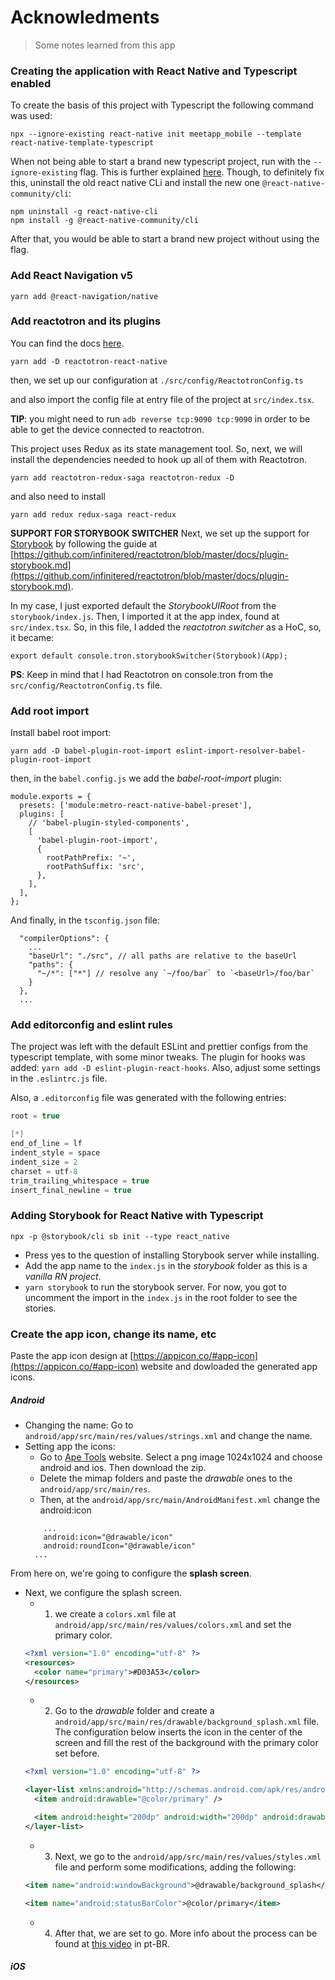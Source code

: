 # Acknowledments
> Some notes learned from this app


### Creating the application with React Native and Typescript enabled
To create the basis of this project with Typescript the following command was used:
```
npx --ignore-existing react-native init meetapp_mobile --template react-native-template-typescript
```
When not being able to start a brand new typescript project, run with the `--ignore-existing` flag. This is further explained [here](https://github.com/react-native-community/react-native-template-typescript/issues/80).
Though, to definitely fix this, uninstall the old react native CLi and install the new one `@react-native-community/cli`:
```
npm uninstall -g react-native-cli
npm install -g @react-native-community/cli
```
After that, you would be able to start a brand new project without using the flag.

### Add React Navigation v5

```
yarn add @react-navigation/native

```

### Add reactotron and its plugins
You can find the docs [here](https://github.com/infinitered/reactotron/blob/master/docs/quick-start-react-native.md).
```
yarn add -D reactotron-react-native

```
then, we set up our configuration at `./src/config/ReactotronConfig.ts`

and also import the config file at entry file of the project at `src/index.tsx`.

**TIP**: you might need to run `adb reverse tcp:9090 tcp:9090` in order to be able to get the device connected to reactotron.

This project uses Redux as its state management tool. So, next, we will install the dependencies needed to hook up all of them with Reactotron.

```
yarn add reactotron-redux-saga reactotron-redux -D
```
and also need to install
```
yarn add redux redux-saga react-redux
```


**SUPPORT FOR STORYBOOK SWITCHER**
Next, we set up the support for [Storybook](https://storybook.js.org/) by following the guide at [https://github.com/infinitered/reactotron/blob/master/docs/plugin-storybook.md](https://github.com/infinitered/reactotron/blob/master/docs/plugin-storybook.md).

In my case, I just exported default the _StorybookUIRoot_ from the `storybook/index.js`. Then, I imported it at the app index, found at `src/index.tsx`. So, in this file, I added the _reactotron switcher_ as a HoC, so, it became:
```
export default console.tron.storybookSwitcher(Storybook)(App);
```
**PS**: Keep in mind that I had Reactotron on console.tron from the `src/config/ReactotronConfig.ts` file.


### Add root import
Install babel root import:
```
yarn add -D babel-plugin-root-import eslint-import-resolver-babel-plugin-root-import
```
then, in the `babel.config.js` we add the _babel-root-import_ plugin:
```
module.exports = {
  presets: ['module:metro-react-native-babel-preset'],
  plugins: [
    // 'babel-plugin-styled-components',
    [
      'babel-plugin-root-import',
      {
        rootPathPrefix: '~',
        rootPathSuffix: 'src',
      },
    ],
  ],
};
```
And finally, in the `tsconfig.json` file:
```
  "compilerOptions": {
    ...
    "baseUrl": "./src", // all paths are relative to the baseUrl
    "paths": {
      "~/*": ["*"] // resolve any `~/foo/bar` to `<baseUrl>/foo/bar`
    }
  },
  ...
```

### Add editorconfig and eslint rules

The project was left with the default ESLint and prettier configs from the typescript template, with some minor tweaks.
The plugin for hooks was added: `yarn add -D eslint-plugin-react-hooks`. Also, adjust some settings in the `.eslintrc.js` file.


Also, a `.editorconfig` file was generated with the following entries:

```c
root = true

[*]
end_of_line = lf
indent_style = space
indent_size = 2
charset = utf-8
trim_trailing_whitespace = true
insert_final_newline = true
```

### Adding Storybook for React Native with Typescript

```
npx -p @storybook/cli sb init --type react_native

```
- Press yes to the question of installing Storybook server while installing.
- Add the app name to the `index.js` in the _storybook_ folder as this is a _vanilla RN project_.
- `yarn storybook` to run the storybook server. For now, you got to uncomment the import in the `index.js` in the root folder to see the stories.


### Create the app icon, change its name, etc

Paste the app icon design at [https://appicon.co/#app-icon](https://appicon.co/#app-icon) website and dowloaded the generated app icons.

##### Android

- Changing the name: Go to `android/app/src/main/res/values/strings.xml` and change the name.
- Setting app the icons:
  - Go to [Ape Tools](https://apetools.webprofusion.com/#/) website. Select a png image 1024x1024 and choose android and ios. Then download the zip.
  - Delete the mimap folders and paste the _drawable_ ones to the `android/app/src/main/res`.
  - Then, at the `android/app/src/main/AndroidManifest.xml` change the android:icon
  ```
      ...
      android:icon="@drawable/icon"
      android:roundIcon="@drawable/icon"
    ...
  ```
From here on, we're going to configure the **splash screen**.

- Next, we configure the splash screen.
  - 1) we create a `colors.xml` file at `android/app/src/main/res/values/colors.xml` and set the primary color.
  ```xml
  <?xml version="1.0" encoding="utf-8" ?>
  <resources>
    <color name="primary">#D03A53</color>
  </resources>
  ```
  - 2) Go to the _drawable_ folder and create a `android/app/src/main/res/drawable/background_splash.xml` file. The configuration below inserts the icon in the center of the screen and fill the rest of the background with the primary color set before.
  ```xml
  <?xml version="1.0" encoding="utf-8" ?>

  <layer-list xmlns:android="http://schemas.android.com/apk/res/android">
    <item android:drawable="@color/primary" />

    <item android:height="200dp" android:width="200dp" android:drawable="@drawable/icon" android:gravity="center" />
  </layer-list>
  ```
  - 3) Next, we go to the `android/app/src/main/res/values/styles.xml` file and perform some modifications, adding the following:
  ```xml
  <item name="android:windowBackground">@drawable/background_splash</item>

  <item name="android:statusBarColor">@color/primary</item>
  ```
  - 4) After that, we are set to go. More info about the process can be found at [this video](https://www.youtube.com/watch?v=3Gf9yb53bJM) in pt-BR.

##### iOS


